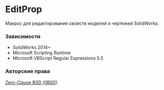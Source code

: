 ﻿# EditProp
Макрос для редактирования свойств моделей и чертежей SolidWorks.

### Зависимости
- SolidWorks 2014+
- Microsoft Scripting Runtime
- Microsoft VBScript Regular Expressions 5.5

### Авторские права

[Zero-Clause BSD (0BSD)](https://opensource.org/licenses/0BSD)
